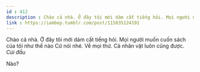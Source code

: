 ```yaml
---
id : 412
description : Chào cả nhà. Ở đây tôi mới dám cất tiếng hỏi. Mọi người muốn cuốn sách của tôi như thế nào Cứ nói nhé. Về mọi thứ. Cả nhân vật luôn cũng được. *Cúi đầu*
link : https://iambep.tumblr.com/post/115835124191
---
```


Chào cả nhà. Ở đây tôi mới dám cất tiếng hỏi. Mọi người muốn cuốn sách của
tôi như thế nào Cứ nói nhé. Về mọi thứ. Cả nhân vật luôn cũng được. *Cúi
đầu*

Nào?